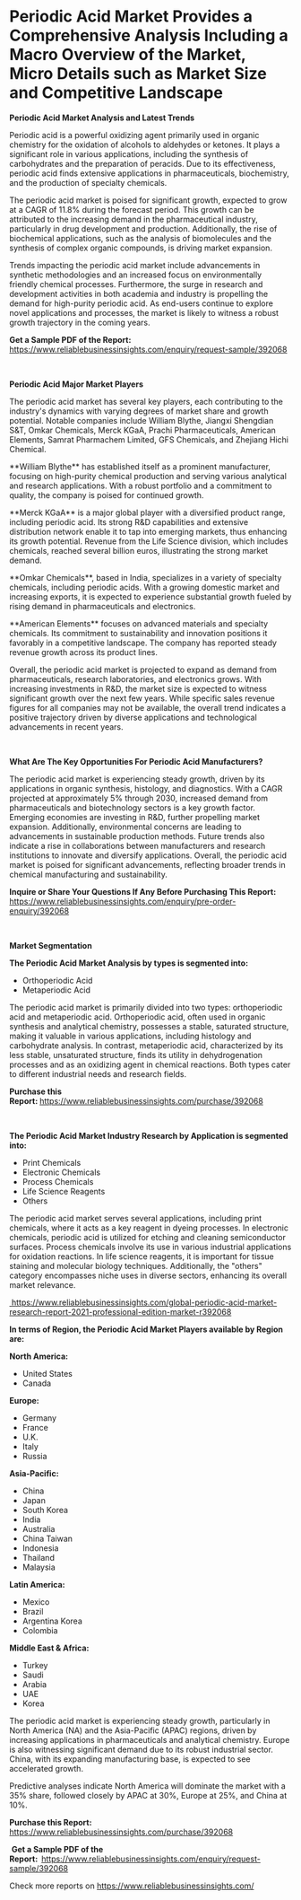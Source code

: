 <p><h1>Periodic Acid Market Provides a Comprehensive Analysis Including a Macro Overview of the Market, Micro Details such as Market Size and Competitive Landscape</h1></p><p><strong>Periodic Acid Market Analysis and Latest Trends</strong></p>
<p><p>Periodic acid is a powerful oxidizing agent primarily used in organic chemistry for the oxidation of alcohols to aldehydes or ketones. It plays a significant role in various applications, including the synthesis of carbohydrates and the preparation of peracids. Due to its effectiveness, periodic acid finds extensive applications in pharmaceuticals, biochemistry, and the production of specialty chemicals.</p><p>The periodic acid market is poised for significant growth, expected to grow at a CAGR of 11.8% during the forecast period. This growth can be attributed to the increasing demand in the pharmaceutical industry, particularly in drug development and production. Additionally, the rise of biochemical applications, such as the analysis of biomolecules and the synthesis of complex organic compounds, is driving market expansion.</p><p>Trends impacting the periodic acid market include advancements in synthetic methodologies and an increased focus on environmentally friendly chemical processes. Furthermore, the surge in research and development activities in both academia and industry is propelling the demand for high-purity periodic acid. As end-users continue to explore novel applications and processes, the market is likely to witness a robust growth trajectory in the coming years.</p></p>
<p><strong>Get a Sample PDF of the Report:&nbsp;</strong> <a href="https://www.reliablebusinessinsights.com/enquiry/request-sample/392068?utm_campaign=3134&utm_medium=2&utm_source=Github&utm_content=ia&utm_term=29032025&utm_id=periodic-acid">https://www.reliablebusinessinsights.com/enquiry/request-sample/392068</a></p>
<p>&nbsp;</p>
<p><strong>Periodic Acid Major Market Players</strong></p>
<p><p>The periodic acid market has several key players, each contributing to the industry's dynamics with varying degrees of market share and growth potential. Notable companies include William Blythe, Jiangxi Shengdian S&T, Omkar Chemicals, Merck KGaA, Prachi Pharmaceuticals, American Elements, Samrat Pharmachem Limited, GFS Chemicals, and Zhejiang Hichi Chemical.</p><p>**William Blythe** has established itself as a prominent manufacturer, focusing on high-purity chemical production and serving various analytical and research applications. With a robust portfolio and a commitment to quality, the company is poised for continued growth.</p><p>**Merck KGaA** is a major global player with a diversified product range, including periodic acid. Its strong R&D capabilities and extensive distribution network enable it to tap into emerging markets, thus enhancing its growth potential. Revenue from the Life Science division, which includes chemicals, reached several billion euros, illustrating the strong market demand.</p><p>**Omkar Chemicals**, based in India, specializes in a variety of specialty chemicals, including periodic acids. With a growing domestic market and increasing exports, it is expected to experience substantial growth fueled by rising demand in pharmaceuticals and electronics.</p><p>**American Elements** focuses on advanced materials and specialty chemicals. Its commitment to sustainability and innovation positions it favorably in a competitive landscape. The company has reported steady revenue growth across its product lines.</p><p>Overall, the periodic acid market is projected to expand as demand from pharmaceuticals, research laboratories, and electronics grows. With increasing investments in R&D, the market size is expected to witness significant growth over the next few years. While specific sales revenue figures for all companies may not be available, the overall trend indicates a positive trajectory driven by diverse applications and technological advancements in recent years.</p></p>
<p>&nbsp;</p>
<p><strong>What Are The Key Opportunities For Periodic Acid Manufacturers?</strong></p>
<p><p>The periodic acid market is experiencing steady growth, driven by its applications in organic synthesis, histology, and diagnostics. With a CAGR projected at approximately 5% through 2030, increased demand from pharmaceuticals and biotechnology sectors is a key growth factor. Emerging economies are investing in R&D, further propelling market expansion. Additionally, environmental concerns are leading to advancements in sustainable production methods. Future trends also indicate a rise in collaborations between manufacturers and research institutions to innovate and diversify applications. Overall, the periodic acid market is poised for significant advancements, reflecting broader trends in chemical manufacturing and sustainability.</p></p>
<p><strong>Inquire or Share Your Questions If Any Before Purchasing This Report:</strong> <a href="https://www.reliablebusinessinsights.com/enquiry/pre-order-enquiry/392068?utm_campaign=3134&utm_medium=2&utm_source=Github&utm_content=ia&utm_term=29032025&utm_id=periodic-acid">https://www.reliablebusinessinsights.com/enquiry/pre-order-enquiry/392068</a></p>
<p>&nbsp;</p>
<p><strong>Market Segmentation</strong></p>
<p><strong>The Periodic Acid Market Analysis by types is segmented into:</strong></p>
<p><ul><li>Orthoperiodic Acid</li><li>Metaperiodic Acid</li></ul></p>
<p><p>The periodic acid market is primarily divided into two types: orthoperiodic acid and metaperiodic acid. Orthoperiodic acid, often used in organic synthesis and analytical chemistry, possesses a stable, saturated structure, making it valuable in various applications, including histology and carbohydrate analysis. In contrast, metaperiodic acid, characterized by its less stable, unsaturated structure, finds its utility in dehydrogenation processes and as an oxidizing agent in chemical reactions. Both types cater to different industrial needs and research fields.</p></p>
<p><strong>Purchase this Report:&nbsp;</strong><a href="https://www.reliablebusinessinsights.com/purchase/392068?utm_campaign=3134&utm_medium=2&utm_source=Github&utm_content=ia&utm_term=29032025&utm_id=periodic-acid">https://www.reliablebusinessinsights.com/purchase/392068</a></p>
<p>&nbsp;</p>
<p><strong>The Periodic Acid Market Industry Research by Application is segmented into:</strong></p>
<p><ul><li>Print Chemicals</li><li>Electronic Chemicals</li><li>Process Chemicals</li><li>Life Science Reagents</li><li>Others</li></ul></p>
<p><p>The periodic acid market serves several applications, including print chemicals, where it acts as a key reagent in dyeing processes. In electronic chemicals, periodic acid is utilized for etching and cleaning semiconductor surfaces. Process chemicals involve its use in various industrial applications for oxidation reactions. In life science reagents, it is important for tissue staining and molecular biology techniques. Additionally, the "others" category encompasses niche uses in diverse sectors, enhancing its overall market relevance.</p></p>
<p><a href="https://www.reliablebusinessinsights.com/global-periodic-acid-market-research-report-2021-professional-edition-market-r392068?utm_campaign=3134&utm_medium=2&utm_source=Github&utm_content=ia&utm_term=29032025&utm_id=periodic-acid">&nbsp;https://www.reliablebusinessinsights.com/global-periodic-acid-market-research-report-2021-professional-edition-market-r392068</a></p>
<p><strong>In terms of Region, the Periodic Acid Market Players available by Region are:</strong></p>
<p>
    <p> <strong> North America: </strong>
        <ul>
            <li>United States</li>
            <li>Canada</li>
        </ul>
        </p> 
    <p> <strong> Europe: </strong>
        <ul>
            <li>Germany</li>
            <li>France</li>
            <li>U.K.</li>
            <li>Italy</li>
            <li>Russia</li>
        </ul>
        </p> 
    <p> <strong> Asia-Pacific: </strong>
        <ul>
            <li>China</li>
            <li>Japan</li>
            <li>South Korea</li>
            <li>India</li>
            <li>Australia</li>
            <li>China Taiwan</li>
            <li>Indonesia</li>
            <li>Thailand</li>
            <li>Malaysia</li>
        </ul>
        </p> 
    <p> <strong> Latin America: </strong>
        <ul>
            <li>Mexico</li>
            <li>Brazil</li>
            <li>Argentina Korea</li>
            <li>Colombia</li>
        </ul>
        </p> 
    <p> <strong> Middle East & Africa: </strong>
        <ul>
            <li>Turkey</li>
            <li>Saudi</li>
            <li>Arabia</li>
            <li>UAE</li>
            <li>Korea</li>
        </ul>
    </p>
    </p>
<p><p>The periodic acid market is experiencing steady growth, particularly in North America (NA) and the Asia-Pacific (APAC) regions, driven by increasing applications in pharmaceuticals and analytical chemistry. Europe is also witnessing significant demand due to its robust industrial sector. China, with its expanding manufacturing base, is expected to see accelerated growth. </p><p>Predictive analyses indicate North America will dominate the market with a 35% share, followed closely by APAC at 30%, Europe at 25%, and China at 10%.</p></p>
<p><strong>Purchase this Report: </strong><a href="https://www.reliablebusinessinsights.com/purchase/392068?utm_campaign=3134&utm_medium=2&utm_source=Github&utm_content=ia&utm_term=29032025&utm_id=periodic-acid">https://www.reliablebusinessinsights.com/purchase/392068</a></p>
<p>&nbsp;<strong>Get a Sample PDF of the Report:&nbsp;&nbsp;</strong><a href="https://www.reliablebusinessinsights.com/enquiry/request-sample/392068?utm_campaign=3134&utm_medium=2&utm_source=Github&utm_content=ia&utm_term=29032025&utm_id=periodic-acid">https://www.reliablebusinessinsights.com/enquiry/request-sample/392068</a></p>
<p><strong></strong></p>
<p>Check more reports on <a href="https://www.reliablebusinessinsights.com/?utm_campaign=3134&utm_medium=2&utm_source=Github&utm_content=ia&utm_term=29032025&utm_id=periodic-acid">https://www.reliablebusinessinsights.com/</a></p>